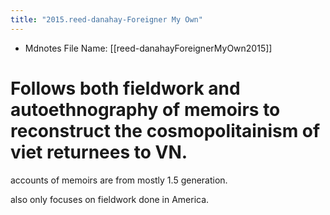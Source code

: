 ```yaml
---
title: "2015.reed-danahay-Foreigner My Own"
---
```

* Mdnotes File Name: [[reed-danahayForeignerMyOwn2015]]

# Follows both fieldwork and autoethnography of memoirs to reconstruct the cosmopolitainism of viet returnees to VN. 

accounts of memoirs are from mostly 1.5 generation.  
  
also only focuses on fieldwork done in America.